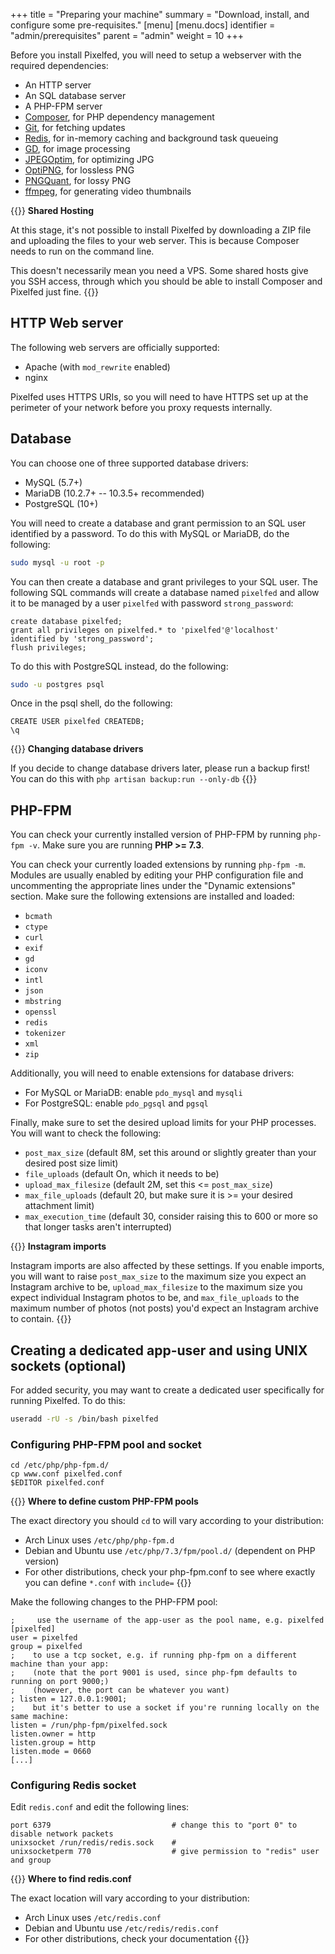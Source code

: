 +++
title = "Preparing your machine"
summary = "Download, install, and configure some pre-requisites."
[menu]
[menu.docs]
identifier = "admin/prerequisites"
parent = "admin"
weight = 10
+++

Before you install Pixelfed, you will need to setup a webserver with the required dependencies:

- An HTTP server
- An SQL database server
- A PHP-FPM server
- [Composer](https://getcomposer.org/), for PHP dependency management
- [Git](https://git-scm.com/), for fetching updates
- [Redis](https://redis.io/), for in-memory caching and background task queueing
- [GD](https://libgd.github.io/), for image processing
- [JPEGOptim](https://github.com/tjko/jpegoptim), for optimizing JPG
- [OptiPNG](http://optipng.sourceforge.net/), for lossless PNG
- [PNGQuant](https://pngquant.org/), for lossy PNG
- [ffmpeg](https://ffmpeg.org/), for generating video thumbnails

{{<hint style="warning">}}
**Shared Hosting**

At this stage, it's not possible to install Pixelfed by downloading a ZIP file and uploading the files to your web server. This is because Composer needs to run on the command line.

This doesn't necessarily mean you need a VPS. Some shared hosts give you SSH access, through which you should be able to install Composer and Pixelfed just fine.
{{</hint>}}


## HTTP Web server
The following web servers are officially supported:
- Apache (with `mod_rewrite` enabled)
- nginx

Pixelfed uses HTTPS URIs, so you will need to have HTTPS set up at the perimeter of your network before you proxy requests internally.

## Database

You can choose one of three supported database drivers:
- MySQL (5.7+)
- MariaDB (10.2.7+ -- 10.3.5+ recommended)
- PostgreSQL (10+)

You will need to create a database and grant permission to an SQL user identified by a password. To do this with MySQL or MariaDB, do the following:

```bash
sudo mysql -u root -p
```

You can then create a database and grant privileges to your SQL user. The following SQL commands will create a database named `pixelfed` and allow it to be managed by a user `pixelfed` with password `strong_password`:

```sql{1,2}
create database pixelfed;
grant all privileges on pixelfed.* to 'pixelfed'@'localhost' identified by 'strong_password';
flush privileges;
```

To do this with PostgreSQL instead, do the following:
```bash
sudo -u postgres psql
```

Once in the psql shell, do the following:
```
CREATE USER pixelfed CREATEDB;
\q
```

{{<hint style="warning">}}
**Changing database drivers**

If you decide to change database drivers later, please run a backup first! You can do this with `php artisan backup:run --only-db`
{{</hint>}}

## PHP-FPM

You can check your currently installed version of PHP-FPM by running `php-fpm -v`. Make sure you are running **PHP >= 7.3**.

You can check your currently loaded extensions by running `php-fpm -m`. Modules are usually enabled by editing your PHP configuration file and uncommenting the appropriate lines under the "Dynamic extensions" section. Make sure the following extensions are installed and loaded:
- `bcmath`
- `ctype`
- `curl`
- `exif`
- `gd`
- `iconv`
- `intl`
- `json`
- `mbstring`
- `openssl`
- `redis`
- `tokenizer`
- `xml`
- `zip`

Additionally, you will need to enable extensions for database drivers:
- For MySQL or MariaDB: enable `pdo_mysql` and `mysqli`
- For PostgreSQL: enable `pdo_pgsql` and `pgsql`

Finally, make sure to set the desired upload limits for your PHP processes. You will want to check the following:
- `post_max_size` (default 8M, set this around or slightly greater than your desired post size limit)
- `file_uploads` (default On, which it needs to be)
- `upload_max_filesize` (default 2M, set this <= `post_max_size`)
- `max_file_uploads` (default 20, but make sure it is >= your desired attachment limit)
- `max_execution_time` (default 30, consider raising this to 600 or more so that longer tasks aren't interrupted)

{{<hint style="tip">}}
**Instagram imports**

Instagram imports are also affected by these settings. If you enable imports, you will want to raise `post_max_size` to the maximum size you expect an Instagram archive to be, `upload_max_filesize` to the maximum size you expect individual Instagram photos to be, and `max_file_uploads` to the maximum number of photos (not posts) you'd expect an Instagram archive to contain.
{{</hint>}}

## Creating a dedicated app-user and using UNIX sockets (optional)

For added security, you may want to create a dedicated user specifically for running Pixelfed. To do this:

```bash
useradd -rU -s /bin/bash pixelfed
```

### Configuring PHP-FPM pool and socket

```bash{1}
cd /etc/php/php-fpm.d/
cp www.conf pixelfed.conf
$EDITOR pixelfed.conf
```

{{<hint style="tip">}}
**Where to define custom PHP-FPM pools**

The exact directory you should `cd` to will vary according to your distribution:
- Arch Linux uses `/etc/php/php-fpm.d`
- Debian and Ubuntu use `/etc/php/7.3/fpm/pool.d/` (dependent on PHP version)
- For other distributions, check your php-fpm.conf to see where exactly you can define `*.conf` with `include=`
{{</hint>}}


Make the following changes to the PHP-FPM pool:
```
;     use the username of the app-user as the pool name, e.g. pixelfed
[pixelfed]
user = pixelfed
group = pixelfed
;    to use a tcp socket, e.g. if running php-fpm on a different machine than your app:
;    (note that the port 9001 is used, since php-fpm defaults to running on port 9000;)
;    (however, the port can be whatever you want)
; listen = 127.0.0.1:9001;
;    but it's better to use a socket if you're running locally on the same machine:
listen = /run/php-fpm/pixelfed.sock
listen.owner = http
listen.group = http
listen.mode = 0660
[...]
```

### Configuring Redis socket

Edit `redis.conf` and edit the following lines:
```
port 6379                           # change this to "port 0" to disable network packets
unixsocket /run/redis/redis.sock    # 
unixsocketperm 770                  # give permission to "redis" user and group
```

{{<hint style="tip">}}
**Where to find redis.conf**

The exact location will vary according to your distribution:
- Arch Linux uses `/etc/redis.conf`
- Debian and Ubuntu use `/etc/redis/redis.conf`
- For other distributions, check your documentation
{{</hint>}}
